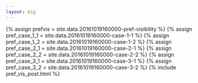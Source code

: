 ```yaml
---
layout: big
---
```

{% assign prefvis = site.data.20161019160000-pref-visibility %}
{% assign pref_case_1_1 = site.data.20161019160000-case-1-1 %}
{% assign pref_case_1_2 = site.data.20161019160000-case-1-2 %}
{% assign pref_case_2_1 = site.data.20161019160000-case-2-1 %}
{% assign pref_case_2_2 = site.data.20161019160000-case-2-2 %}
{% assign pref_case_3_1 = site.data.20161019160000-case-3-1 %}
{% assign pref_case_3_2 = site.data.20161019160000-case-3-2 %}
{% include pref_vis_post.html %}
